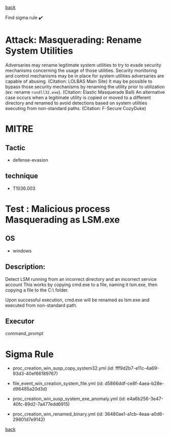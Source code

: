 
[back](../index.md)

Find sigma rule :heavy_check_mark: 

# Attack: Masquerading: Rename System Utilities 

Adversaries may rename legitimate system utilities to try to evade security mechanisms concerning the usage of those utilities. Security monitoring and control mechanisms may be in place for system utilities adversaries are capable of abusing. (Citation: LOLBAS Main Site) It may be possible to bypass those security mechanisms by renaming the utility prior to utilization (ex: rename <code>rundll32.exe</code>). (Citation: Elastic Masquerade Ball) An alternative case occurs when a legitimate utility is copied or moved to a different directory and renamed to avoid detections based on system utilities executing from non-standard paths. (Citation: F-Secure CozyDuke)

# MITRE
## Tactic
  - defense-evasion


## technique
  - T1036.003


# Test : Malicious process Masquerading as LSM.exe
## OS
  - windows


## Description:
Detect LSM running from an incorrect directory and an incorrect service account
This works by copying cmd.exe to a file, naming it lsm.exe, then copying a file to the C:\ folder.

Upon successful execution, cmd.exe will be renamed as lsm.exe and executed from non-standard path.


## Executor
command_prompt

# Sigma Rule
 - proc_creation_win_susp_copy_system32.yml (id: fff9d2b7-e11c-4a69-93d3-40ef66189767)

 - file_event_win_creation_system_file.yml (id: d5866ddf-ce8f-4aea-b28e-d96485a20d3d)

 - proc_creation_win_susp_system_exe_anomaly.yml (id: e4a6b256-3e47-40fc-89d2-7a477edd6915)

 - proc_creation_win_renamed_binary.yml (id: 36480ae1-a1cb-4eaa-a0d6-29801d7e9142)



[back](../index.md)
